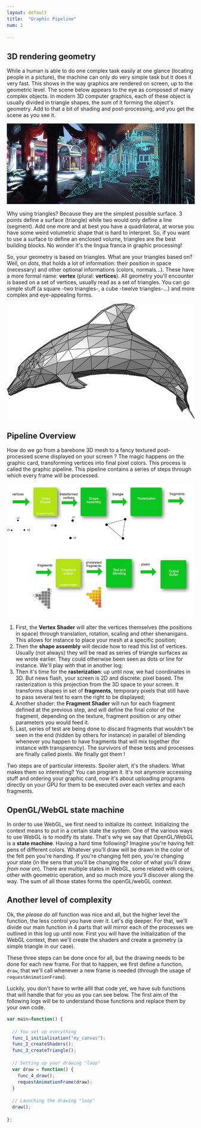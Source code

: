 ```yaml
---
layout: default
title:  "Graphic Pipeline"
num: 1

---
```


## 3D rendering geometry
While a human is able to do one complex task easily at one glance (locating people in a picture), the machine can only do very simple task but it does it very fast. This shows in the way graphics are rendered on screen, up to the geometric level. The scene below appears to the eye as composed of many complex objects. In modern 3D computer graphics, each of these object is usually divided in triangle shapes, the sum of it forming the object's geometry. Add to that a bit of shading and post-processing, and you get the scene as you see it.

<img class="ctr" src="./assets/log1_scene.jpg" alt="Full Rendering">

Why using triangles? Because they are the simplest possible surface. 3 points define a surface (triangle) while two would only define a line (segment). Add one more and at best you have a quadrilateral, at worse you have some weird volumetric shape that is hard to interpret. So, if you want to use a surface to define an enclosed volume, triangles are the best building blocks. No wonder it's the lingua franca in graphic processing!

So, your geometry is based on triangles. What are your triangles based on? Well, on *dots*, that holds a lot of information: their position in space (necessary) and other optional informations (colors, normals...). These have a more formal name: **vertex** (plural: **vertices**). All geometry you'll encounter is based on a set of vertices, usually read as a set of triangles. You can go simple stuff (a square -two triangles-, a cube -twelve triangles-...) and more complex and eye-appealing forms. 

<img class="ctr" src="./assets/Dolphin_triangle_mesh.png" alt="A 3D mesh">


## Pipeline Overview

How do we go from a barebone 3D mesh to a fancy textured post-processed scene displayed on your screen ? The magic happens on the graphic card, transforming vertices into final pixel colors. This process is called the graphic pipeline. This pipeline contains a series of steps through which every frame will be processed. 

<img class="ctr" src="./assets/log1_graphicPipeline.jpg" alt="Rendering Pipeline">

1. First, the **Vertex Shader** will alter the vertices themselves (the positions in space) through translation, rotation, scaling and other shenanigans. This allows for instance to place your mesh at a specific position;
2. Then the **shape assembly** will decide how to read this list of vertices. Usually (not always) they will be read as series of triangle surfaces as we wrote earlier. They could otherwise been seen as dots or line for instance. We'll play with that in another log;
3. Then it's time for the **rasterization**: up until now, we had coordinates in 3D. But news flash, your screen is 2D and discrete: pixel based. The rasterization is this projection from the 3D space to your screen. It transforms shapes in set of **fragments**, temporary pixels that still have to pass several test to earn the right to be displayed;
4. Another shader: the **Fragment Shader** will run for each fragment defined at the previous step, and will define the final color of the fragment, depending on the texture, fragment position or any other parameters you would feed it.
5. Last, series of test are being done to discard fragments that wouldn't be seen in the end (hidden by others for instance) in parallel of blending whenever you happen to have fragments that will mix together (for instance with transparency). The survivors of these tests and processes are finally called pixels. We finally got them !

Two steps are of particular interests. Spoiler alert, it's the shaders. What makes them so interesting? You can program it. It's not anymore accessing stuff and ordering your graphic card, now it's about uploading programs directly on your GPU for them to be executed over each vertex and each fragments. 


## OpenGL/WebGL state machine

In order to use WebGL, we first need to initialize its context. Initializing the context means to put in a certain state the system. One of the various ways to use WebGL is to modify its state. That's why we say that OpenGL/WebGL is a **state machine**. Having a hard time following? Imagine you're having felt pens of different colors. Whatever you'll draw will be drawn in the color of the felt pen you're handing. If you're changing felt pen, you're changing your state (in the sens that you'll be changing the color of what you'll draw *from now on*). There are multiple states in WebGL, some related with colors, other with geometric operation, and so much more you'll discover along the way. The sum of all those states forms the openGL/webGL context.


## Another level of complexity
Ok, the *please do all* function was nice and all, but the higher level the function, the less control you have over it. Let's dig deeper. For that, we'll divide our main function in 4 parts that will mirror each of the processes we outlined in this log up until now. First you will have the initialization of the WebGL context, then we'll create the shaders and create a geometry (a simple triangle in our case).

These three steps can be done once for all, but the drawing needs to be done for each new frame. For that to happen, we first define a function, `draw`, that we'll call whenever a new frame is needed (through the usage of `requestAnimationFrame`).

Luckily, you don't have to write allll that code yet, we have sub functions that will handle that for you as you can see below. The first aim of the following logs will be to understand those functions and replace them by your own code.


~~~ JavaScript
var main=function() {

  // You set up everything
  func_1_initialisation("my_canvas");
  func_2_createShaders();    
  func_3_createTriangle();

  // Setting up your drawing "loop"
  var draw = function() { 
    func_4_draw();
    requestAnimationFrame(draw);
  }
  
  // Launching the drawing "loop"
  draw();
  
};
~~~

